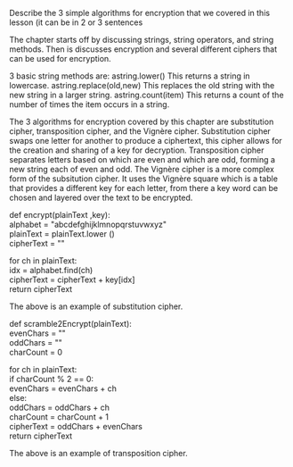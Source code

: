 Describe the 3 simple algorithms for encryption that we covered in this lesson (it can be in 2 or 3 sentences

The chapter starts off by discussing strings, string operators, and string methods. Then is discusses encryption and several different ciphers that can be used for encryption.

3 basic string methods are:
astring.lower()  This returns a string in lowercase.
astring.replace(old,new)  This replaces the old string with the new string in a larger string.
astring.count(item)  This returns a count of the number of times the item occurs in a string.

The 3 algorithms for encryption covered by this chapter are substitution cipher, transposition cipher, and the Vignère cipher.
Substitution cipher swaps one letter for another to produce a ciphertext, this cipher allows for the creation and sharing of a key for decryption. Transposition cipher separates letters based on which are even and which are odd, forming a new string each of even and odd. The Vignère cipher is a more complex form of the subsitution cipher. It uses the Vignère square which is a table that provides a different key for each letter, from there a key word can be chosen and layered over the text to be encrypted. 

def encrypt(plainText ,key):  
  alphabet = "abcdefghijklmnopqrstuvwxyz"  
  plainText = plainText.lower ()  
  cipherText = ""  

  for ch in plainText:  
      idx = alphabet.find(ch)  
      cipherText = cipherText + key[idx]  
  return cipherText 
  
 
 The above is an example of substitution cipher.
  
  
  def scramble2Encrypt(plainText):  
  evenChars = ""  
  oddChars = ""  
  charCount = 0  

  for ch in plainText:  
      if charCount % 2 == 0:  
          evenChars = evenChars + ch  
      else:  
          oddChars = oddChars + ch  
    charCount = charCount + 1  
  cipherText = oddChars + evenChars  
  return cipherText 
  
  The above is an example of transposition cipher.
